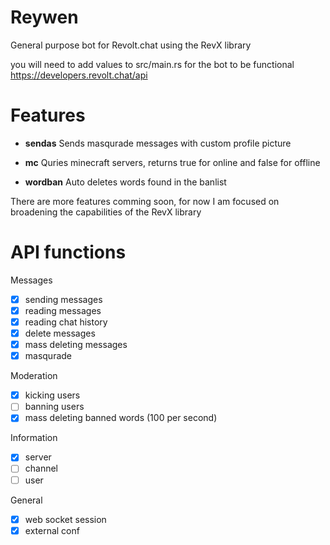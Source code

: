 # Reywen 
General purpose bot for Revolt.chat using the RevX library


you will need to add values to src/main.rs for the bot to be functional 
https://developers.revolt.chat/api

# Features

- __sendas__
Sends masqurade messages with custom profile picture 
- __mc__
Quries minecraft servers, returns true for online and false for offline

- __wordban__
Auto deletes words found in the banlist

There are more features comming soon, for now I am focused on broadening the capabilities of the RevX library

# API functions

Messages
- [x] sending messages
- [x] reading messages
- [x] reading chat history
- [x] delete messages
- [x] mass deleting messages
- [X] masqurade

Moderation
- [x] kicking users
- [ ] banning users
- [x] mass deleting banned words (100 per second)

Information
- [x] server
- [ ] channel
- [ ] user

General
- [x] web socket session
- [x] external conf
